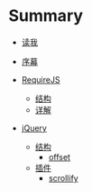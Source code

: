 # Summary

* [读我](README.md)
* [序幕](./prelude.md)

* [RequireJS](./requirejs/introduction.md)
  * [结构](./requirejs/structure.md)
  * [详解](./requirejs/details.md)

* [jQuery](./jquery/introduction.md)
  * [结构]()
    * [offset](./jquery/offset.md)
  * [插件]()
    * [scrollify](./jquery/scrollify.md)
